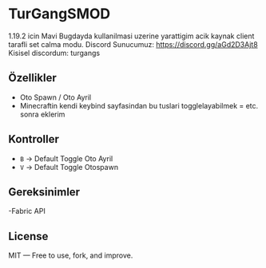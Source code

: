 # TurGangSMOD


1.19.2 icin Mavi Bugdayda kullanilmasi uzerine yarattigim acik kaynak client tarafli set calma modu.
Discord Sunucumuz: https://discord.gg/aGd2D3Ajt8
Kisisel discordum: turgangs


## Özellikler
- Oto Spawn / Oto Ayril
- Minecraftin kendi keybind sayfasindan bu tuslari togglelayabilmek
= etc. sonra eklerim

## Kontroller
- `B` → Default Toggle Oto Ayril
- `V` → Default Toggle Otospawn

## Gereksinimler
-Fabric API

## License
MIT — Free to use, fork, and improve.
